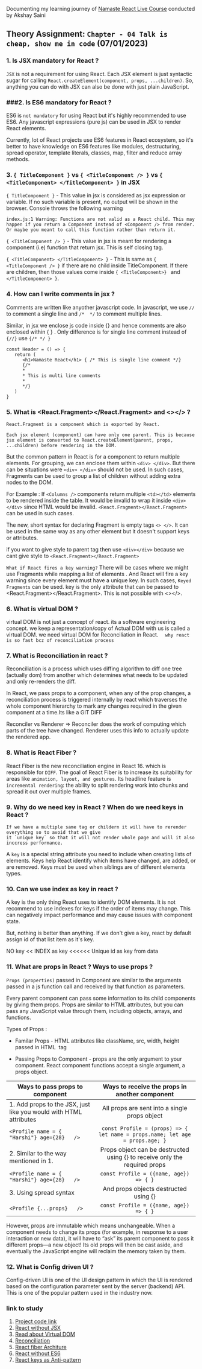 
   Documenting my learning journey of [Namaste React Live Course](https://learn.namastedev.com/) conducted by Akshay Saini
## Theory Assignment: `Chapter - 04 Talk is cheap, show me in code` (07/01/2023)

### 1. Is JSX mandatory for React ? 
   `JSX` is not a requirement for using React. Each JSX element is just syntactic sugar for calling `React.createElement(component, props, ...children)`. So, anything you can do with JSX can also be done with just plain JavaScript.

### ###2. Is ES6 mandatory for React ? 
   ES6 is `not mandatory` for using React but it's highly recommended to use ES6. Any javascript expressions (pure js) can be used in JSX to render React elements. 

   Currently, lot of React projects use ES6 features in React ecosystem, so it's better to have knowledge on ES6 features like modules, destructuring, spread operator, template literals, classes, map, filter and reduce array methods.

### 3. `{ TitleComponent }` vs `{ <TitleComponent /> }` vs `{ <TitleComponent> </TitleComponent> }` in JSX  

   `{ TitleComponent }` - This value in jsx is considered as jsx expression or variable. If no such variable is present, no output will be shown in the browser. Console throws the following warning
   ```
   index.js:1 Warning: Functions are not valid as a React child. This may happen if you return a Component instead of <Component /> from render. Or maybe you meant to call this function rather than return it.
  
   ```

   `{ <TitleComponent /> }` - This value in jsx is meant for rendering a component (i.e) function that return jsx. This is self closing tag.
   
   `{ <TitleComponent> </TitleComponent> }` - This is same as `{ <TitleComponent /> }` if there are no child inside TitleComponent. If there are children, then those values come inside   `{ <TitleComponent>} ` and `</TitleComponent> }`. 
   

### 4. How can I write comments in jsx ?
  
   Comments are written like anyother javascript code. In javascript, we use `//` to comment a single line and `/*  */` to comment multiple lines. 

   Similar, in jsx we enclose js code inside {} and hence comments are also enclosed within { } . Only difference is for single line comment instead of `{//}` use `{/* */ }`

   ```
   const Header = () => {
      return ( 
         <h1>Namaste React</h1> { /* This is single line comment */}
         {/*
         *
         * This is multi line comments
         *
         */} 
      )
   }
   ```
   
### 5. What is <React.Fragment></React.Fragment> and <></> ?
    React.Fragment is a component which is exported by React.

    Each jsx element (component) can have only one parent. This is because jsx element is converted to React.createElement(parent, props, ...children) before rendering in the DOM. 

   But the common pattern in React is for a component to return multiple elements. For grouping, we can enclose them within `<div> </div>`. But there can be situations were `<div> </div>` should not be used. In such cases, Fragments can be used to group a list of children without adding extra nodes to the DOM.

   For Example : If `<Columns />` components return multiple `<td></td>` elements to be rendered inside the table. It would be invalid to wrap it inside `<div></div>` since HTML would be invalid. `<React.Fragment></React.Fragment>` can be used in such cases.

   The new, short syntax for declaring Fragment is empty tags `<> </>`. It can be used in the same way as any other element but it doesn't support keys or attributes. 

   if you want to give style to parent tag then use `<div></div>` because we cant give style to `<React.Fragment></React.Fragment>`

   `What if React fires a key warning?`
     There will be cases where we might use Fragments while mapping a list of elements . And React will fire a key warning since every element must have a unique key. In such cases, `Keyed Fragments` can be used. key is the only attribute that can be passed to <React.Fragment></React.Fragment>. This is not possible with <></>.
    
### 6. What is virtual DOM ?
  virtual DOM is not just a concept of react. its a software engineering concept.
  we keep a representation/copy of Actual DOM with us is called a virtual DOM.
  we need virtual DOM for Reconciliation in React.
`  why react is so fast bcz of reconciliation process`

### 7. What is Reconciliation in react ?
Reconciliation is a process which uses diffing algorithm to diff one tree (actually dom) from another which determines what needs to be updated and only re-renders the diff.

   In React, we pass props to a component, when any of the prop changes, a reconciliation process is triggered internally by react which traverses the whole component hierarchy to mark any changes required in the given component at a time.Its like a GIT DIFF

   Reconciler vs Renderer => Reconciler does the work of computing which parts of the tree have changed. Renderer uses this info to actually update the rendered app. 

### 8. What is React Fiber ?
React Fiber is the new reconciliation engine in React 16. which is responsible for `DIFF`. The goal of React Fiber is to increase its suitability for areas like `animation, layout, and gestures`. Its headline feature is `incremental rendering`: the ability to split rendering work into chunks and spread it out over multiple frames.

### 9. Why do we need key in React ? When do we need keys in React ?
    If we have a multiple same tag or childern it will have to rerender everything so to avoid that we give
    it `unique key` so that it will not render whole page and will it also inccress performance.
   A `key` is a special string attribute you need to include when creating lists of elements. Keys help React identify which items have changed, are added, or are removed.
    Keys must be used when siblings are of  different elements types. 

### 10. Can we use index as key in react ?
  A key is the only thing React uses to identify DOM elements. It is not recommend to use indexes for keys if the order of items may change. This can negatively impact performance and may cause issues with component state.

  But, nothing is better than anything. If we don't give a key, react by default assign id of that list item as it's key. 

  NO key << INDEX as key <<<<<< Unique id as key from data 

### 11. What are props in React ? Ways to use props ?
`Props (properties)` passed in Component are similar to the arguments passed in a js function call and received by that function as parameters.

Every parent component can pass some information to its child components by giving them props. Props are similar to HTML attributes, but you can pass any JavaScript value through them, including objects, arrays, and functions.

Types of Props : 

- Familar Props - HTML attributes like className, src, width, height passed in HTML <img> tag 

- Passing Props to Component - props are the only argument to your component. React component functions accept a single argument, a props object.

| Ways to pass props to component | Ways to receive the props in another component | 
| ------------------------------- | :--------------------------------:             | 
| 1. Add props to the JSX, just like you would with HTML attributes  | All props are sent into a single props object  | 
|  ```<Profile name = { "Harshi"} age={28}   />``` |  ``` const Profile = (props) => { let name = props.name; let age = props.age; } ``` |  
| 2.   Similar to the way mentioned in 1.          | Props object can be destructed using {} to receive only the required props| 
| ```<Profile name = { "Harshi"} age={28}   />```  | ``` const Profile = ({name, age}) => { } ```    | 
| 3. Using spread syntax                           |  And props objects destructed using {}        |
| ```<Profile {...props}   />```   | ``` const Profile = ({name, age}) => { } ```  |

However, props are immutable which means unchangeable. When a component needs to change its props (for example, in response to a user interaction or new data), it will have to “ask” its parent component to pass it different props—a new object! Its old props will then be cast aside, and eventually the JavaScript engine will reclaim the memory taken by them.

### 12. What is Config driven UI ?

  Config-driven UI is one of the UI design pattern in which the UI is rendered based on the configuration parameter sent by the server (backend) API. This is one of the popular pattern used in the industry now.


  ### link to study
  1. [Project code link](https://bitbucket.org/namastedev/namaste-react-live/src/master/)
  2. [React without JSX](https://legacy.reactjs.org/docs/react-without-jsx.html)
  3. [Read about Virtual DOM](https://legacy.reactjs.org/docs/faq-internals.html)
  4. [Reconciliation](https://legacy.reactjs.org/docs/reconciliation.html)
  5. [React fiber Architure](https://github.com/acdlite/react-fiber-architecture)
  6. [React without ES6](https://legacy.reactjs.org/docs/react-without-es6.html)
  7. [React keys as Anti-pattern](https://robinpokorny.com/blog/index-as-a-key-is-an-anti-pattern/)